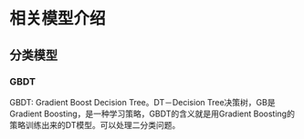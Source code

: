 # 相关模型介绍
## 分类模型
### GBDT
GBDT: Gradient Boost Decision Tree。DT－Decision Tree决策树，GB是Gradient Boosting，是一种学习策略，GBDT的含义就是用Gradient Boosting的策略训练出来的DT模型。可以处理二分类问题。
